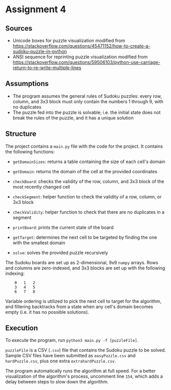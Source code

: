 # Assignment 4

## Sources

- Unicode boxes for puzzle visualization modified from https://stackoverflow.com/questions/45471152/how-to-create-a-sudoku-puzzle-in-python
- ANSI sequence for reprinting puzzle visualization modified from https://stackoverflow.com/questions/59506103/python-use-carriage-return-to-re-write-multiple-lines

## Assumptions

- The program assumes the general rules of Sudoku puzzles: every row, column, and 3x3 block must only contain the numbers 1 through 9, with no duplicates
- The puzzle fed into the puzzle is solvable; i.e. the initial state does not break the rules of the puzzle, and it has a unique solution

## Structure

The project contains a `main.py` file with the code for the project. It contains the following functions:

- `getDomainSizes`: returns a table containing the size of each cell's domain
- `getDomain`: returns the domain of the cell at the provided coordinates

- `checkBoard`: checks the validity of the row, column, and 3x3 block of the most recently changed cell
- `checkSegment`: helper function to check the validity of a row, column, or 3x3 block
- `checkValidity`: helper function to check that there are no duplicates in a segment

- `printBoard`: prints the current state of the board
- `getTarget`: determines the next cell to be targeted by finding the one with the smallest domain
- `solve`: solves the provided puzzle recursively

The Sudoku boards are set up as 2-dimensional, 9x9 `numpy` arrays. Rows and columns are zero-indexed, and 3x3 blocks are set up with the following indexing:

```
	0	1	2
	3	4	5
	6	7	8
```

Variable ordering is utilized to pick the next cell to target for the algorithm, and filtering backtracks from a state when any cell's domain becomes empty (i.e. it has no possible solutions).

## Execution

To execute the program, run `python3 main.py -f [puzzleFile]`.

`puzzleFile` is a CSV (`.csv`) file that contains the Sudoku puzzle to be solved. Sample CSV files have been submitted as `easyPuzzle.csv` and `hardPuzzle.csv`, plus one extra `extrahardPuzzle.csv`.

The program automatically runs the algorithm at full speed. For a better visualization of the algorithm's process, uncomment line `154`, which adds a delay between steps to slow down the algorithm.
